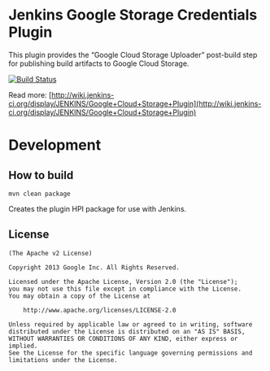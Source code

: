 Jenkins Google Storage Credentials Plugin
=====================

This plugin provides the “Google Cloud Storage Uploader” post-build step for publishing build artifacts to Google Cloud Storage.

[![Build Status](https://jenkins.ci.cloudbees.com/buildStatus/icon?job=plugins/google-storage-plugin)](https://jenkins.ci.cloudbees.com/job/plugins/job/google-storage-plugin/)

Read more: [http://wiki.jenkins-ci.org/display/JENKINS/Google+Cloud+Storage+Plugin](http://wiki.jenkins-ci.org/display/JENKINS/Google+Cloud+Storage+Plugin)

Development
===========

How to build
--------------

	mvn clean package

Creates the plugin HPI package for use with Jenkins.


License
-------

	(The Apache v2 License)

    Copyright 2013 Google Inc. All Rights Reserved.

    Licensed under the Apache License, Version 2.0 (the "License");
    you may not use this file except in compliance with the License.
    You may obtain a copy of the License at

        http://www.apache.org/licenses/LICENSE-2.0

    Unless required by applicable law or agreed to in writing, software
    distributed under the License is distributed on an "AS IS" BASIS,
    WITHOUT WARRANTIES OR CONDITIONS OF ANY KIND, either express or implied.
    See the License for the specific language governing permissions and
    limitations under the License.
